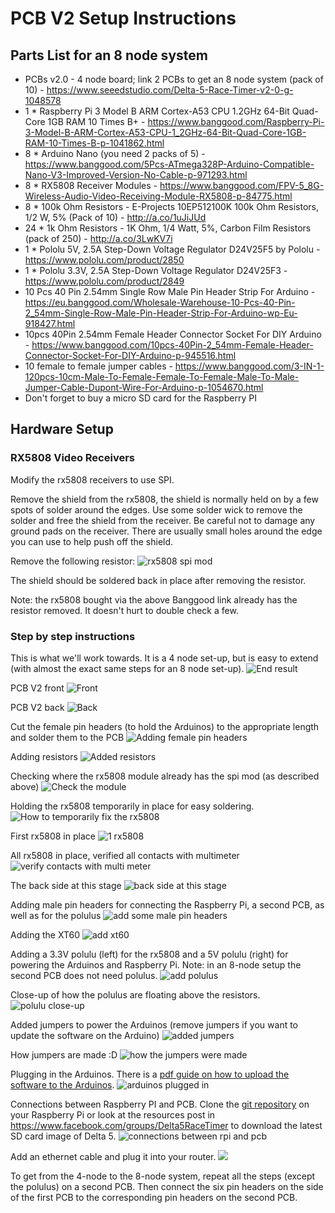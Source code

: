 # PCB V2 Setup Instructions

## Parts List for an 8 node system

* PCBs v2.0 - 4 node board; link 2 PCBs to get an 8 node system (pack of 10) - https://www.seeedstudio.com/Delta-5-Race-Timer-v2-0-g-1048578
* 1 * Raspberry Pi 3 Model B ARM Cortex-A53 CPU 1.2GHz 64-Bit Quad-Core 1GB RAM 10 Times B+ - https://www.banggood.com/Raspberry-Pi-3-Model-B-ARM-Cortex-A53-CPU-1_2GHz-64-Bit-Quad-Core-1GB-RAM-10-Times-B-p-1041862.html
* 8 * Arduino Nano (you need 2 packs of 5) - https://www.banggood.com/5Pcs-ATmega328P-Arduino-Compatible-Nano-V3-Improved-Version-No-Cable-p-971293.html
* 8 * RX5808 Receiver Modules - https://www.banggood.com/FPV-5_8G-Wireless-Audio-Video-Receiving-Module-RX5808-p-84775.html
* 8 * 100k Ohm Resistors - E-Projects 10EP512100K 100k Ohm Resistors, 1/2 W, 5% (Pack of 10) - http://a.co/1uJiJUd
* 24 * 1k Ohm Resistors - 1K Ohm, 1/4 Watt, 5%, Carbon Film Resistors (pack of 250) - http://a.co/3LwKV7i
* 1 * Pololu 5V, 2.5A Step-Down Voltage Regulator D24V25F5 by Pololu - https://www.pololu.com/product/2850
* 1 * Pololu 3.3V, 2.5A Step-Down Voltage Regulator D24V25F3 - https://www.pololu.com/product/2849
* 10 Pcs 40 Pin 2.54mm Single Row Male Pin Header Strip For Arduino -
https://eu.banggood.com/Wholesale-Warehouse-10-Pcs-40-Pin-2_54mm-Single-Row-Male-Pin-Header-Strip-For-Arduino-wp-Eu-918427.html
* 10pcs 40Pin 2.54mm Female Header Connector Socket For DIY Arduino - https://www.banggood.com/10pcs-40Pin-2_54mm-Female-Header-Connector-Socket-For-DIY-Arduino-p-945516.html
* 10 female to female jumper cables - https://www.banggood.com/3-IN-1-120pcs-10cm-Male-To-Female-Female-To-Female-Male-To-Male-Jumper-Cable-Dupont-Wire-For-Arduino-p-1054670.html
* Don't forget to buy a micro SD card for the Raspberry PI

## Hardware Setup

### RX5808 Video Receivers
Modify the rx5808 receivers to use SPI.

Remove the shield from the rx5808, the shield is normally held on by a few spots of solder around the edges. Use some solder wick to remove the solder and free the shield from the receiver. Be careful not to damage any ground pads on the receiver. There are usually small holes around the edge you can use to help push off the shield.

Remove the following resistor:
![rx5808 spi mod](img/rx5808-new-top.jpg)

The shield should be soldered back in place after removing the resistor.

Note: the rx5808 bought via the above Banggood link already has the resistor removed. It doesn't hurt to double check a few.

### Step by step instructions

This is what we'll work towards. It is a 4 node set-up, but is easy to extend (with almost the exact same steps for an 8 node set-up).
![End result](img/pcbv2/0_end_result.jpg)

PCB V2 front
![Front](img/pcbv2/1_front.jpg)

PCB V2 back
![Back](img/pcbv2/2_back.jpg)

Cut the female pin headers (to hold the Arduinos) to the appropriate length and solder them to the PCB
![Adding female pin headers](img/pcbv2/3_female_pin_headers.jpg)

Adding resistors
![Added resistors](img/pcbv2/5_resistors_ready.jpg)

Checking where the rx5808 module already has the spi mod (as described above)
![Check the module](img/pcbv2/6_checking_module.jpg)

Holding the rx5808 temporarily in place for easy soldering.
![How to temporarily fix the rx5808](img/pcbv2/7_holding_rx5808_in_place.jpg)

First rx5808 in place
![1 rx5808](img/pcbv2/8_first_rx5808_done.jpg)

All rx5808 in place, verified all contacts with multimeter
![verify contacts with multi meter](img/pcbv2/10_all_rx5808_once_again.jpg)

The back side at this stage
![back side at this stage](img/pcbv2/11_back_with_solder.jpg)

Adding male pin headers for connecting the Raspberry Pi, a second PCB, as well as for the polulus
![add some male pin headers](img/pcbv2/12_male_pin_headers.jpg)

Adding the XT60
![add xt60](img/pcbv2/13_xt60.jpg)

Adding a 3.3V polulu (left) for the rx5808 and a 5V polulu (right) for powering the Arduinos and Raspberry Pi. Note: in an 8-node setup the second PCB does not need polulus.
![add polulus](img/pcbv2/14_polulu.jpg)

Close-up of how the polulus are floating above the resistors.
![polulu close-up](img/pcbv2/15_polulu_close_up.jpg)

Added jumpers to power the Arduinos (remove jumpers if you want to update the software on the Arduino)
![added jumpers](img/pcbv2/16_jumpers.jpg)

How jumpers are made :D
![how the jumpers were made](img/pcbv2/17_how_jumpers_are_made.jpg)

Plugging in the Arduinos. There is a [pdf guide on how to upload the software to the Arduinos](https://drive.google.com/file/d/0B9OE5zhYmglkelZBYmFtZkROUWpmRVBySlNTcm8wSkRzT3lz/view).
![arduinos plugged in](img/pcbv2/18_arduinos.jpg)

Connections between Raspberry PI and PCB. Clone the [git repository](https://github.com/scottgchin/delta5_race_timer) on your Raspberry Pi or look at the resources post in https://www.facebook.com/groups/Delta5RaceTimer to download the latest SD card image of Delta 5.
![connections between rpi and pcb](img/pcbv2/19_connections.jpg)

Add an ethernet cable and plug it into your router.
![](img/pcbv2/20_eth0.jpg)

To get from the 4-node to the 8-node system, repeat all the steps (except the polulus) on a second PCB. Then connect the six pin headers on the side of the first PCB to the corresponding pin headers on the second PCB.
